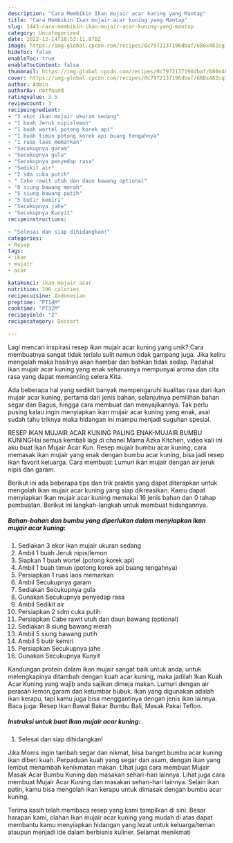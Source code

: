 ```yaml
---
description: "Cara Membikin Ikan mujair acar kuning yang Mantap"
title: "Cara Membikin Ikan mujair acar kuning yang Mantap"
slug: 1443-cara-membikin-ikan-mujair-acar-kuning-yang-mantap
category: Uncategorized
date: 2022-12-14T10:53:11.870Z
image: https://img-global.cpcdn.com/recipes/0c7972137196dbaf/680x482cq70/ikan-mujair-acar-kuning-foto-resep-utama.jpg
hideToc: false
enableToc: true
enableTocContent: false
thumbnail: https://img-global.cpcdn.com/recipes/0c7972137196dbaf/680x482cq70/ikan-mujair-acar-kuning-foto-resep-utama.jpg
cover: https://img-global.cpcdn.com/recipes/0c7972137196dbaf/680x482cq70/ikan-mujair-acar-kuning-foto-resep-utama.jpg
author: Admin
authorAv: notfound
ratingvalue: 3.5
reviewcount: 3
recipeingredient:
- "3 ekor ikan mujair ukuran sedang"
- "1 buah Jeruk nipislemon"
- "1 buah wortel potong korek api"
- "1 buah timun potong korek api buang tengahnya"
- "1 ruas laos memarkan"
- "Secukupnya garam"
- "Secukupnya gula"
- "Secukupnya penyedap rasa"
- "Sedikit air"
- "2 sdm cuka putih"
- " Cabe rawit utuh dan daun bawang optional"
- "8 siung bawang merah"
- "5 siung bawang putih"
- "5 butir kemiri"
- "Secukupnya jahe"
- "Secukupnya Kunyit"
recipeinstructions:

- "Selesai dan siap dihidangkan!"
categories:
- Resep
tags:
- ikan
- mujair
- acar

katakunci: ikan mujair acar 
nutrition: 296 calories
recipecuisine: Indonesian
preptime: "PT14M"
cooktime: "PT32M"
recipeyield: "2"
recipecategory: Dessert

---
```





Lagi mencari inspirasi resep ikan mujair acar kuning yang unik? Cara membuatnya sangat tidak terlalu sulit namun tidak gampang juga. Jika keliru mengolah maka hasilnya akan hambar dan bahkan tidak sedap. Padahal ikan mujair acar kuning yang enak seharusnya mempunyai aroma dan cita rasa yang dapat memancing selera Kita.





Ada beberapa hal yang sedikit banyak mempengaruhi kualitas rasa dari ikan mujair acar kuning, pertama dari jenis bahan, selanjutnya pemilihan bahan segar dan Bagus, hingga cara membuat dan menyajikannya. Tak perlu pusing kalau ingin menyiapkan ikan mujair acar kuning yang enak,      asal sudah tahu triknya maka hidangan ini mampu menjadi suguhan spesial.














RESEP IKAN MUJAIR ACAR KUNING PALING ENAK-MUJAIR BUMBU KUNINGHai semua kembali lagi di chanel Mama Azka Kitchen, video kali ini aku buat Ikan Mujair Acar Kun. Resep mujair bumbu acar kuning, cara memasak ikan mujair yang enak dengan bumbu acar kuning, bisa jadi resep ikan favorit keluarga. Cara membuat: Lumuri ikan mujair dengan air jeruk nipis dan garam.






Berikut ini ada beberapa tips dan trik praktis yang dapat diterapkan untuk mengolah ikan mujair acar kuning yang siap dikreasikan. Kamu dapat menyiapkan Ikan mujair acar kuning memakai 16 jenis bahan dan 0 tahap pembuatan. Berikut ini langkah-langkah untuk membuat hidangannya.

<!--inarticleads1-->

##### Bahan-bahan dan bumbu yang diperlukan dalam menyiapkan Ikan mujair acar kuning:

1. Sediakan 3 ekor ikan mujair ukuran sedang
1. Ambil 1 buah Jeruk nipis/lemon
1. Siapkan 1 buah wortel (potong korek api)
1. Ambil 1 buah timun (potong korek api buang tengahnya)
1. Persiapkan 1 ruas laos memarkan
1. Ambil Secukupnya garam
1. Sediakan Secukupnya gula
1. Gunakan Secukupnya penyedap rasa
1. Ambil Sedikit air
1. Persiapkan 2 sdm cuka putih
1. Persiapkan  Cabe rawit utuh dan daun bawang (optional)
1. Sediakan 8 siung bawang merah
1. Ambil 5 siung bawang putih
1. Ambil 5 butir kemiri
1. Persiapkan Secukupnya jahe
1. Gunakan Secukupnya Kunyit


Kandungan protein dalam ikan mujair sangat baik untuk anda, untuk melengkapinya ditambah dengan kuah acar kuning, maka jadilah Ikan Kuah Acar Kuning yang wajib anda sajikan dimeja makan. Lumuri dengan air perasan lemon,garam dan ketumbar bubuk. Ikan yang digunakan adalah ikan kerapu, tapi kamu juga bisa menggantinya dengan jenis ikan lainnya. Baca juga: Resep Ikan Bawal Bakar Bumbu Bali, Masak Pakai Teflon. 

<!--inarticleads2-->

##### Instruksi untuk buat Ikan mujair acar kuning:


1. Selesai dan siap dihidangkan!

Jika Moms ingin tambah segar dan nikmat, bisa banget bumbu acar kuning ikan diberi kuah. Perpaduan kuah yang segar dan asam, dengan ikan yang lembut menambah kenikmatan makan. Lihat juga cara membuat Mujair Masak Acar Bumbu Kuning dan masakan sehari-hari lainnya. Lihat juga cara membuat Mujair Acar Kuning dan masakan sehari-hari lainnya. Selain ikan patin, kamu bisa mengolah ikan kerapu untuk dimasak dengan bumbu acar kuning. 

Terima kasih telah membaca resep yang kami tampilkan di sini. Besar harapan kami, olahan Ikan mujair acar kuning yang mudah di atas dapat membantu kamu menyiapkan hidangan yang lezat untuk keluarga/teman ataupun menjadi ide dalam berbisnis kuliner. Selamat menikmati
